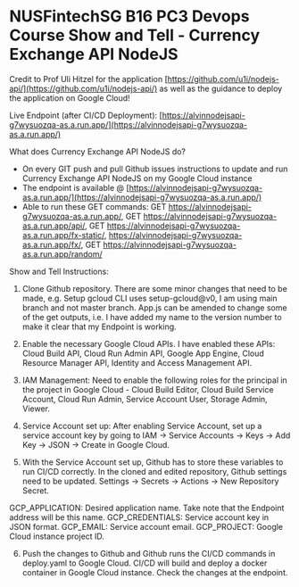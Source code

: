 # NUSFintechSG B16 PC3 Devops Course Show and Tell - Currency Exchange API NodeJS
Credit to Prof Uli Hitzel for the application [https://github.com/u1i/nodejs-api/](https://github.com/u1i/nodejs-api/) as well as the guidance to deploy the application on Google Cloud!

Live Endpoint (after CI/CD Deployment): [https://alvinnodejsapi-g7wysuozqa-as.a.run.app/](https://alvinnodejsapi-g7wysuozqa-as.a.run.app/)

What does Currency Exchange API NodeJS do?

* On every GIT push and pull Github issues instructions to update and run Currency Exchange API NodeJS on my Google Cloud instance
* The endpoint is available @ [https://alvinnodejsapi-g7wysuozqa-as.a.run.app/](https://alvinnodejsapi-g7wysuozqa-as.a.run.app/)
* Able to run these GET commands:  GET https://alvinnodejsapi-g7wysuozqa-as.a.run.app/, GET https://alvinnodejsapi-g7wysuozqa-as.a.run.app/api/, GET https://alvinnodejsapi-g7wysuozqa-as.a.run.app/fx-static/, https://alvinnodejsapi-g7wysuozqa-as.a.run.app/fx/, GET https://alvinnodejsapi-g7wysuozqa-as.a.run.app/random/

Show and Tell Instructions:

1. Clone Github repository. There are some minor changes that need to be made, e.g. Setup gcloud CLI uses setup-gcloud@v0, I am using main branch and not master branch. App.js can be amended to change some of the get outputs, i.e. I have added my name to the version number to make it clear that my Endpoint is working.

2. Enable the necessary Google Cloud APIs. I have enabled these APIs: Cloud Build API, Cloud Run Admin API, Google App Engine, Cloud Resource Manager API, Identity and Access Management API.

3. IAM Management: Need to enable the following roles for the principal in the project in Google Cloud - Cloud Build Editor, Cloud Build Service Account, Cloud Run Admin, Service Account User, Storage Admin, Viewer.

4. Service Account set up: After enabling Service Account, set up a service account key by going to IAM -> Service Accounts -> Keys -> Add Key -> JSON -> Create in Google Cloud.

5. With the Service Account set up, Github has to store these variables to run CI/CD correctly. In the cloned and edited repository, Github settings need to be updated. Settings -> Secrets -> Actions -> New Repository Secret.

GCP_APPLICATION: Desired application name. Take note that the Endpoint address will be this name.
GCP_CREDENTIALS: Service account key in JSON format.
GCP_EMAIL: Service account email.
GCP_PROJECT: Google Cloud instance project ID.

6. Push the changes to Github and Github runs the CI/CD commands in deploy.yaml to Google Cloud. CI/CD will build and deploy a docker container in Google Cloud instance. Check the changes at the endpoint.